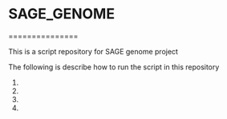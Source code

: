 # SAGE_GENOME

===============

This is a script repository for SAGE genome project

The following is describe how to run the script in this repository

1.
2.
3.
4.


